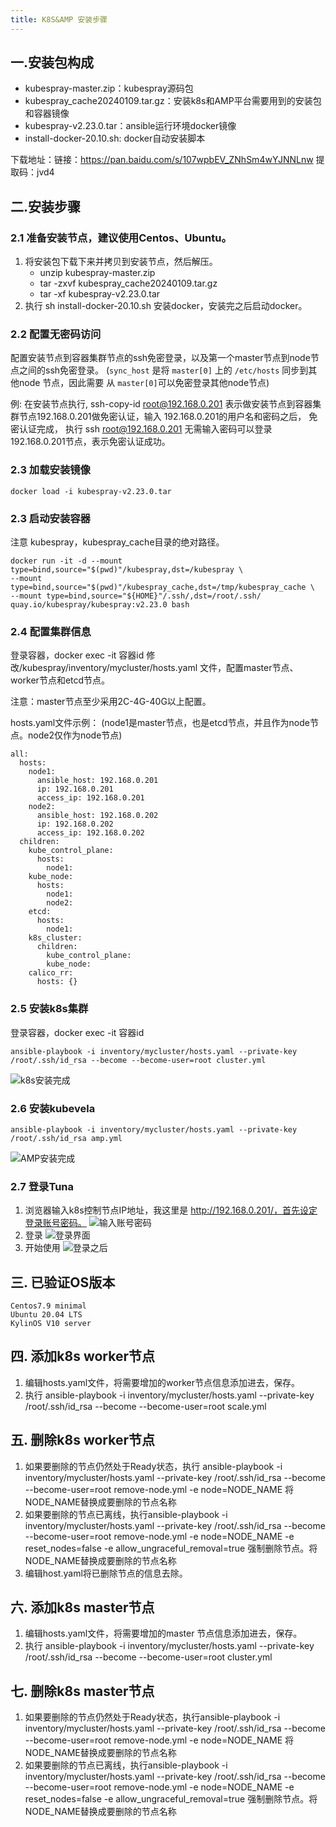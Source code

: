 ```yaml
---
title: K8S&AMP 安装步骤
---
```


## 一.安装包构成

- kubespray-master.zip：kubespray源码包
- kubespray_cache20240109.tar.gz：安装k8s和AMP平台需要用到的安装包和容器镜像
- kubespray-v2.23.0.tar：ansible运行环境docker镜像
- install-docker-20.10.sh: docker自动安装脚本

下载地址：链接：https://pan.baidu.com/s/107wpbEV_ZNhSm4wYJNNLnw  提取码：jvd4 


## 二.安装步骤

### 2.1 准备安装节点，建议使用Centos、Ubuntu。
1. 将安装包下载下来并拷贝到安装节点，然后解压。
   - unzip kubespray-master.zip
   - tar -zxvf kubespray_cache20240109.tar.gz
   - tar -xf kubespray-v2.23.0.tar
2. 执行 sh install-docker-20.10.sh 安装docker，安装完之后启动docker。

### 2.2 配置无密码访问

配置安装节点到容器集群节点的ssh免密登录，以及第一个master节点到node节点之间的ssh免密登录。
(`sync_host` 是将 `master[0]` 上的 `/etc/hosts` 同步到其他node 节点，因此需要 从 `master[0]`可以免密登录其他node节点)

例: 在安装节点执行, ssh-copy-id root@192.168.0.201 表示做安装节点到容器集群节点192.168.0.201做免密认证，输入 192.168.0.201的用户名和密码之后，
免密认证完成， 执行 ssh root@192.168.0.201 无需输入密码可以登录192.168.0.201节点，表示免密认证成功。

### 2.3 加载安装镜像

```shell
docker load -i kubespray-v2.23.0.tar
```

### 2.3 启动安装容器
注意 kubespray，kubespray_cache目录的绝对路径。

```shell
docker run -it -d --mount type=bind,source="$(pwd)"/kubespray,dst=/kubespray \
--mount type=bind,source="$(pwd)"/kubespray_cache,dst=/tmp/kubespray_cache \
--mount type=bind,source="${HOME}"/.ssh/,dst=/root/.ssh/ quay.io/kubespray/kubespray:v2.23.0 bash
```

### 2.4 配置集群信息

登录容器，docker exec -it 容器id
修改/kubespray/inventory/mycluster/hosts.yaml 文件，配置master节点、worker节点和etcd节点。

注意：master节点至少采用2C-4G-40G以上配置。

hosts.yaml文件示例：
(node1是master节点，也是etcd节点，并且作为node节点。node2仅作为node节点)
```
all:
  hosts:
    node1:
      ansible_host: 192.168.0.201
      ip: 192.168.0.201
      access_ip: 192.168.0.201
    node2:
      ansible_host: 192.168.0.202
      ip: 192.168.0.202
      access_ip: 192.168.0.202
  children:
    kube_control_plane:
      hosts:
        node1:
    kube_node:
      hosts:
        node1:
        node2:
    etcd:
      hosts:
        node1:
    k8s_cluster:
      children:
        kube_control_plane:
        kube_node:
    calico_rr:
      hosts: {}
```

### 2.5 安装k8s集群

登录容器，docker exec -it 容器id

```shell
ansible-playbook -i inventory/mycluster/hosts.yaml --private-key /root/.ssh/id_rsa --become --become-user=root cluster.yml
```
![k8s安装完成](https://github.com/dreamer-club/docs/assets/16743178/6ac5f231-9432-4858-9f5a-4b2b0a059aee)

### 2.6 安装kubevela

```shell
ansible-playbook -i inventory/mycluster/hosts.yaml --private-key /root/.ssh/id_rsa amp.yml
```
![AMP安装完成](https://github.com/dreamer-club/docs/assets/16743178/262f79cf-33bf-4c17-9279-0430cae22390)

### 2.7 登录Tuna
1. 浏览器输入k8s控制节点IP地址，我这里是 http://192.168.0.201/，首先设定登录账号密码。
   ![输入账号密码](https://github.com/dreamer-club/docs/assets/16743178/93648e30-922a-4efb-81e1-5f826fa31b5d)
2. 登录
   ![登录界面](https://github.com/dreamer-club/docs/assets/16743178/eddb87e6-2a9f-4956-823b-f487453f47bc)
3. 开始使用
   ![登录之后](https://github.com/dreamer-club/docs/assets/16743178/57f466e6-9bfa-499b-97ac-6e801c5e7615)


## 三. 已验证OS版本

```text
Centos7.9 minimal
Ubuntu 20.04 LTS
KylinOS V10 server
```
## 四. 添加k8s worker节点
1. 编辑hosts.yaml文件，将需要增加的worker节点信息添加进去，保存。
2. 执行 ansible-playbook -i inventory/mycluster/hosts.yaml --private-key /root/.ssh/id_rsa --become --become-user=root scale.yml
## 五. 删除k8s worker节点
1. 如果要删除的节点仍然处于Ready状态，执行 ansible-playbook -i inventory/mycluster/hosts.yaml --private-key /root/.ssh/id_rsa --become --become-user=root remove-node.yml -e node=NODE_NAME 将NODE_NAME替换成要删除的节点名称
2. 如果要删除的节点已离线，执行ansible-playbook -i inventory/mycluster/hosts.yaml --private-key /root/.ssh/id_rsa --become --become-user=root remove-node.yml -e node=NODE_NAME -e reset_nodes=false -e allow_ungraceful_removal=true 强制删除节点。将NODE_NAME替换成要删除的节点名称
3. 编辑host.yaml将已删除节点的信息去除。
## 六. 添加k8s master节点
1. 编辑hosts.yaml文件，将需要增加的master 节点信息添加进去，保存。
2. 执行 ansible-playbook -i inventory/mycluster/hosts.yaml --private-key /root/.ssh/id_rsa --become --become-user=root cluster.yml
## 七. 删除k8s master节点
1. 如果要删除的节点仍然处于Ready状态，执行ansible-playbook -i inventory/mycluster/hosts.yaml --private-key /root/.ssh/id_rsa --become --become-user=root remove-node.yml -e node=NODE_NAME  将NODE_NAME替换成要删除的节点名称
2. 如果要删除的节点已离线，执行ansible-playbook -i inventory/mycluster/hosts.yaml --private-key /root/.ssh/id_rsa --become --become-user=root remove-node.yml -e node=NODE_NAME -e reset_nodes=false -e allow_ungraceful_removal=true 强制删除节点。将NODE_NAME替换成要删除的节点名称

